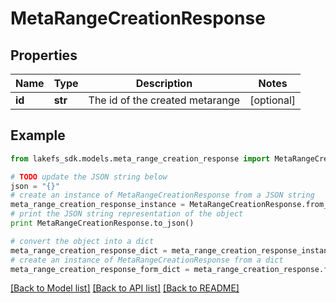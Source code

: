 # MetaRangeCreationResponse


## Properties
Name | Type | Description | Notes
------------ | ------------- | ------------- | -------------
**id** | **str** | The id of the created metarange | [optional] 

## Example

```python
from lakefs_sdk.models.meta_range_creation_response import MetaRangeCreationResponse

# TODO update the JSON string below
json = "{}"
# create an instance of MetaRangeCreationResponse from a JSON string
meta_range_creation_response_instance = MetaRangeCreationResponse.from_json(json)
# print the JSON string representation of the object
print MetaRangeCreationResponse.to_json()

# convert the object into a dict
meta_range_creation_response_dict = meta_range_creation_response_instance.to_dict()
# create an instance of MetaRangeCreationResponse from a dict
meta_range_creation_response_form_dict = meta_range_creation_response.from_dict(meta_range_creation_response_dict)
```
[[Back to Model list]](../README.md#documentation-for-models) [[Back to API list]](../README.md#documentation-for-api-endpoints) [[Back to README]](../README.md)


